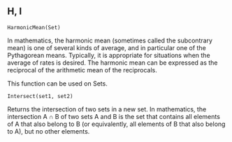 H, I
---
```
HarmonicMean(Set)
```

In mathematics, the harmonic mean (sometimes called the subcontrary mean) is one of several kinds of average, and in particular one of the Pythagorean means. Typically, it is appropriate for situations when the average of rates is desired. The harmonic mean can be expressed as the reciprocal of the arithmetic mean of the reciprocals.

This function can be used on Sets.

```
Intersect(set1, set2)
```

Returns the intersection of two sets in a new set. In mathematics, the intersection A ∩ B of two sets A and B is the set that contains all elements of A that also belong to B (or equivalently, all elements of B that also belong to A), but no other elements.